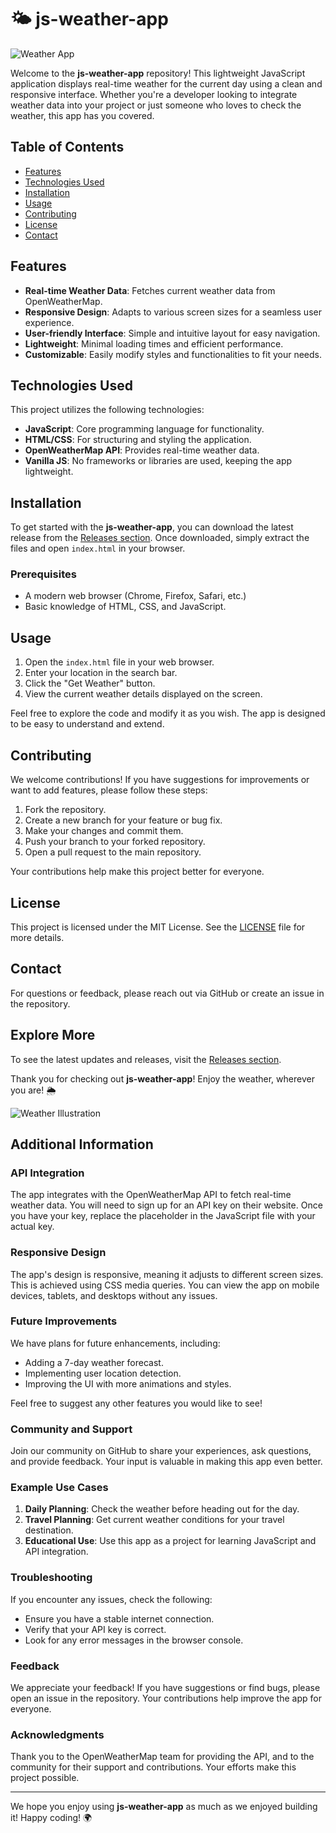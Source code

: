 # 🌤️ js-weather-app

![Weather App](https://img.shields.io/badge/Weather_App-OpenWeatherMap-blue?style=for-the-badge&logo=appveyor)

Welcome to the **js-weather-app** repository! This lightweight JavaScript application displays real-time weather for the current day using a clean and responsive interface. Whether you're a developer looking to integrate weather data into your project or just someone who loves to check the weather, this app has you covered.

## Table of Contents

- [Features](#features)
- [Technologies Used](#technologies-used)
- [Installation](#installation)
- [Usage](#usage)
- [Contributing](#contributing)
- [License](#license)
- [Contact](#contact)

## Features

- **Real-time Weather Data**: Fetches current weather data from OpenWeatherMap.
- **Responsive Design**: Adapts to various screen sizes for a seamless user experience.
- **User-friendly Interface**: Simple and intuitive layout for easy navigation.
- **Lightweight**: Minimal loading times and efficient performance.
- **Customizable**: Easily modify styles and functionalities to fit your needs.

## Technologies Used

This project utilizes the following technologies:

- **JavaScript**: Core programming language for functionality.
- **HTML/CSS**: For structuring and styling the application.
- **OpenWeatherMap API**: Provides real-time weather data.
- **Vanilla JS**: No frameworks or libraries are used, keeping the app lightweight.

## Installation

To get started with the **js-weather-app**, you can download the latest release from the [Releases section](https://github.com/Sumit-807/js-weather-app/releases). Once downloaded, simply extract the files and open `index.html` in your browser.

### Prerequisites

- A modern web browser (Chrome, Firefox, Safari, etc.)
- Basic knowledge of HTML, CSS, and JavaScript.

## Usage

1. Open the `index.html` file in your web browser.
2. Enter your location in the search bar.
3. Click the "Get Weather" button.
4. View the current weather details displayed on the screen.

Feel free to explore the code and modify it as you wish. The app is designed to be easy to understand and extend.

## Contributing

We welcome contributions! If you have suggestions for improvements or want to add features, please follow these steps:

1. Fork the repository.
2. Create a new branch for your feature or bug fix.
3. Make your changes and commit them.
4. Push your branch to your forked repository.
5. Open a pull request to the main repository.

Your contributions help make this project better for everyone.

## License

This project is licensed under the MIT License. See the [LICENSE](LICENSE) file for more details.

## Contact

For questions or feedback, please reach out via GitHub or create an issue in the repository.

## Explore More

To see the latest updates and releases, visit the [Releases section](https://github.com/Sumit-807/js-weather-app/releases).

Thank you for checking out **js-weather-app**! Enjoy the weather, wherever you are! 🌦️

![Weather Illustration](https://images.unsplash.com/photo-1506748686214-e9df14d4d9d0?crop=entropy&cs=tinysrgb&fit=max&fm=jpg&ixid=MnwxMjA3fDB8MHxwaG90by1wYWdlfHx8fGVufDB8fHx8&ixlib=rb-1.2.1&q=80&w=1080)

## Additional Information

### API Integration

The app integrates with the OpenWeatherMap API to fetch real-time weather data. You will need to sign up for an API key on their website. Once you have your key, replace the placeholder in the JavaScript file with your actual key.

### Responsive Design

The app's design is responsive, meaning it adjusts to different screen sizes. This is achieved using CSS media queries. You can view the app on mobile devices, tablets, and desktops without any issues.

### Future Improvements

We have plans for future enhancements, including:

- Adding a 7-day weather forecast.
- Implementing user location detection.
- Improving the UI with more animations and styles.

Feel free to suggest any other features you would like to see!

### Community and Support

Join our community on GitHub to share your experiences, ask questions, and provide feedback. Your input is valuable in making this app even better.

### Example Use Cases

1. **Daily Planning**: Check the weather before heading out for the day.
2. **Travel Planning**: Get current weather conditions for your travel destination.
3. **Educational Use**: Use this app as a project for learning JavaScript and API integration.

### Troubleshooting

If you encounter any issues, check the following:

- Ensure you have a stable internet connection.
- Verify that your API key is correct.
- Look for any error messages in the browser console.

### Feedback

We appreciate your feedback! If you have suggestions or find bugs, please open an issue in the repository. Your contributions help improve the app for everyone.

### Acknowledgments

Thank you to the OpenWeatherMap team for providing the API, and to the community for their support and contributions. Your efforts make this project possible.

---

We hope you enjoy using **js-weather-app** as much as we enjoyed building it! Happy coding! 🌍